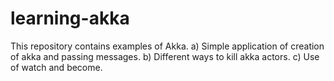 # learning-akka


This repository contains examples of Akka.
a) Simple application of creation of akka and passing messages.
b) Different ways to kill akka actors.
c) Use of watch and become.
